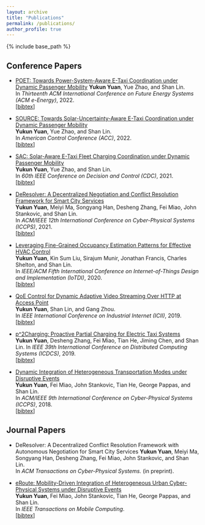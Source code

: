 ```yaml
---
layout: archive
title: "Publications"
permalink: /publications/
author_profile: true
---
```


{% include base_path %}


## Conference Papers


* [POET: Towards Power-System-Aware E-Taxi Coordination under Dynamic Passenger Mobility]([http://www.ece.sunysb.edu/~yzhao/YZL_ACC22.pdf](http://www.ece.sunysb.edu/~yzhao/YZL_eEnergy22.pdf))    
    **Yukun Yuan**, Yue Zhao, and Shan Lin.      
   In <i>Thirteenth ACM International Conference on Future Energy Systems (ACM e-Energy)</i>, 2022.                           
    [<a href="javascript:void(0)" onclick="(function(target, id) { if ($('#' + id).css('display') == 'block') { $('#' + id).hide('fast'); $(target).text('bibtex') } else { $('#' + id).show('fast'); $(target).text('bibtex▲') } })(this, 'bibtex-poet');">bibtex</a>]
<div id="bibtex-poet" style="display:none">
<pre>@inproceedings{poet,
author = {Yuan, Yukun and Zhao, Yue and Lin, Shan},
title = {POET: Towards Power-System-Aware e-Taxi Coordination under Dynamic Passenger Mobility},
year = {2022},
isbn = {9781450393973},
publisher = {Association for Computing Machinery},
address = {New York, NY, USA},
url = {https://doi.org/10.1145/3538637.3538870},
doi = {10.1145/3538637.3538870},
pages = {406–417},
numpages = {12},
keywords = {coordination, passenger mobility, power systems, electric taxis},
location = {Virtual Event},
series = {e-Energy '22}
}
</pre></div> 


* [SOURCE: Towards Solar-Uncertainty-Aware E-Taxi Coordination under Dynamic Passenger Mobility](http://www.ece.sunysb.edu/~yzhao/YZL_ACC22.pdf)    
    **Yukun Yuan**, Yue Zhao, and Shan Lin.      
    In <i>American Control Conference (ACC)</i>, 2022.                           
    [<a href="javascript:void(0)" onclick="(function(target, id) { if ($('#' + id).css('display') == 'block') { $('#' + id).hide('fast'); $(target).text('bibtex') } else { $('#' + id).show('fast'); $(target).text('bibtex▲') } })(this, 'bibtex-yuan2022source');">bibtex</a>]
<div id="bibtex-yuan2022source" style="display:none">
<pre>@inproceedings{yuan2022source,
  title={SOURCE: Towards Solar-Uncertainty-Aware E-Taxi Coordination under Dynamic Passenger Mobility},
  author={Yuan, Yukun and Zhao, Yue and Lin, Shan},
  booktitle={American Control Conference (ACC)},
  year={2022}
}
</pre></div>  

* [SAC: Solar-Aware E-Taxi Fleet Charging Coordination under Dynamic Passenger Mobility](http://www.ece.sunysb.edu/~yzhao/YZL_CDC21.pdf)    
    **Yukun Yuan**, Yue Zhao, and Shan Lin.      
    In <i>60th IEEE Conference on Decision and Control (CDC)</i>, 2021.                           
    [<a href="javascript:void(0)" onclick="(function(target, id) { if ($('#' + id).css('display') == 'block') { $('#' + id).hide('fast'); $(target).text('bibtex') } else { $('#' + id).show('fast'); $(target).text('bibtex▲') } })(this, 'bibtex-yuan2021sac');">bibtex</a>]
<div id="bibtex-yuan2021sac" style="display:none">
<pre>@inproceedings{yuan2021sac,
  title={Sac: Solar-aware e-taxi fleet charging coordination under dynamic passenger mobility},
  author={Yuan, Yukun and Zhao, Yue and Lin, Shan},
  booktitle={2021 60th IEEE Conference on Decision and Control (CDC)},
  pages={2071--2078},
  year={2021},
  organization={IEEE}
}
</pre></div>  

* [DeResolver: A Decentralized Negotiation and Conflict Resolution Framework for Smart City Services](https://songyanghan.com/publication/iccps2021/iccps2021.pdf)    
    **Yukun Yuan**, Meiyi Ma, Songyang Han, Desheng Zhang, Fei Miao, John Stankovic, and Shan Lin.     
    In <i>ACM/IEEE 12th International Conference on Cyber-Physical Systems (ICCPS)</i>, 2021.                           
    [<a href="javascript:void(0)" onclick="(function(target, id) { if ($('#' + id).css('display') == 'block') { $('#' + id).hide('fast'); $(target).text('bibtex') } else { $('#' + id).show('fast'); $(target).text('bibtex▲') } })(this, 'bibtex-yuan2021deresolver');">bibtex</a>]
<div id="bibtex-yuan2021deresolver" style="display:none">
<pre>@inproceedings{yuan2021deresolver,
  title={DeResolver: a decentralized negotiation and conflict resolution framework for smart city services},
  author={Yuan, Yukun and Ma, Meiyi and Han, Songyang and Zhang, Desheng and Miao, Fei and Stankovic, John and Lin, Shan},
  booktitle={Proceedings of the ACM/IEEE 12th International Conference on Cyber-Physical Systems},
  pages={98--109},
  year={2021}
}
</pre></div>  

* [Leveraging Fine-Grained Occupancy Estimation Patterns for Effective HVAC Control](http://www.ece.stonybrook.edu/~slin/Publications/IoTDI2020.pdf)    
    **Yukun Yuan**, Kin Sum Liu, Sirajum Munir, Jonathan Francis, Charles Shelton, and Shan Lin.    
    In <i>IEEE/ACM Fifth International Conference on Internet-of-Things Design and Implementation (IoTDI)</i>, 2020.                           
    [<a href="javascript:void(0)" onclick="(function(target, id) { if ($('#' + id).css('display') == 'block') { $('#' + id).hide('fast'); $(target).text('bibtex') } else { $('#' + id).show('fast'); $(target).text('bibtex▲') } })(this, 'bibtex-yuan2020leveraging');">bibtex</a>]
<div id="bibtex-yuan2020leveraging" style="display:none">
<pre>@inproceedings{yuan2020leveraging,
  title={Leveraging fine-grained occupancy estimation patterns for effective HVAC control},
  author={Yuan, Yukun and Liu, Kin Sum and Munir, Sirajum and Francis, Jonathan and Shelton, Charles and Lin, Shan},
  booktitle={2020 IEEE/ACM Fifth International Conference on Internet-of-Things Design and Implementation (IoTDI)},
  pages={92--103},
  year={2020},
  organization={IEEE}
}
</pre></div>  

* [QoE Control for Dynamic Adaptive Video Streaming Over HTTP at Access Point](https://gzhou.pages.wm.edu/wp-content/blogs.dir/5736/files/sites/13/2017/12/ICII19.pdf)    
    **Yukun Yuan**, Shan Lin, and Gang Zhou.    
    In <i>IEEE International Conference on Industrial Internet (ICII)</i>, 2019.                           
    [<a href="javascript:void(0)" onclick="(function(target, id) { if ($('#' + id).css('display') == 'block') { $('#' + id).hide('fast'); $(target).text('bibtex') } else { $('#' + id).show('fast'); $(target).text('bibtex▲') } })(this, 'bibtex-yuan2019qoe');">bibtex</a>]
<div id="bibtex-yuan2019qoe" style="display:none">
<pre>@inproceedings{yuan2019qoe,
  title={QoE Control for Dynamic Adaptive Video Streaming Over HTTP at Access Point},
  author={Yuan, Yukun and Lin, Shan and Zhou, Gang},
  booktitle={2019 IEEE International Conference on Industrial Internet (ICII)},
  pages={268--277},
  year={2019},
  organization={IEEE}
}
</pre></div>  

* [p^2Charging: Proactive Partial Charging for Electric Taxi Systems](https://people.cs.rutgers.edu/~dz220/paper/p%5E2Charging.pdf)    
    **Yukun Yuan**, Desheng Zhang, Fei Miao, Tian He, Jiming Chen, and Shan Lin.
    In <i>IEEE 39th International Conference on Distributed Computing Systems (ICDCS)</i>, 2019.                           
    [<a href="javascript:void(0)" onclick="(function(target, id) { if ($('#' + id).css('display') == 'block') { $('#' + id).hide('fast'); $(target).text('bibtex') } else { $('#' + id).show('fast'); $(target).text('bibtex▲') } })(this, 'bibtex-8885097');">bibtex</a>]
<div id="bibtex-8885097" style="display:none">
<pre>@INPROCEEDINGS{8885097,  author={Yuan, Yukun and Zhang, Desheng and Miao, Fei and Chen, Jimin and He, Tian and Lin, Shan},  booktitle={2019 IEEE 39th International Conference on Distributed Computing Systems (ICDCS)},   title={p^2Charging: Proactive Partial Charging for Electric Taxi Systems},   year={2019},  volume={},  number={},  pages={688-699},  doi={10.1109/ICDCS.2019.00074}}
</pre></div>  

* [Dynamic Integration of Heterogeneous Transportation Modes under Disruptive Events](https://people.cs.rutgers.edu/~dz220/paper/p%5E2Charging.pdf)    
    **Yukun Yuan**, Fei Miao, John Stankovic, Tian He, George Pappas, and Shan Lin.    
    In <i>ACM/IEEE 9th International Conference on Cyber-Physical Systems (ICCPS)</i>, 2018.                           
    [<a href="javascript:void(0)" onclick="(function(target, id) { if ($('#' + id).css('display') == 'block') { $('#' + id).hide('fast'); $(target).text('bibtex') } else { $('#' + id).show('fast'); $(target).text('bibtex▲') } })(this, 'bibtex-yuan2018dynamic');">bibtex</a>]
<div id="bibtex-yuan2018dynamic" style="display:none">
<pre>@inproceedings{yuan2018dynamic,
  title={Dynamic integration of heterogeneous transportation modes under disruptive events},
  author={Yuan, Yukun and Zhang, Desheng and Miao, Fei and Stankovic, John A and He, Tian and Pappas, George and Lin, Shan},
  booktitle={2018 ACM/IEEE 9th International Conference on Cyber-Physical Systems (ICCPS)},
  pages={65--76},
  year={2018},
  organization={IEEE}
}
</pre></div>  


## Journal Papers


* DeResolver: A Decentralized Conflict Resolution Framework with Autonomous Negotiation for Smart City Services 
    **Yukun Yuan**, Meiyi Ma, Songyang Han, Desheng Zhang, Fei Miao, John Stankovic, and Shan Lin.     
    In <i>ACM Transactions on Cyber-Physical Systems.</i> (in preprint).                           



* [eRoute: Mobility-Driven Integration of Heterogeneous Urban Cyber-Physical Systems under Disruptive Events](https://ieeexplore.ieee.org/document/9462550)    
    **Yukun Yuan**, Fei Miao, John Stankovic, Tian He, George Pappas, and Shan Lin.    
    In <i>IEEE Transactions on Mobile Computing</i>.                           
    [<a href="javascript:void(0)" onclick="(function(target, id) { if ($('#' + id).css('display') == 'block') { $('#' + id).hide('fast'); $(target).text('bibtex') } else { $('#' + id).show('fast'); $(target).text('bibtex▲') } })(this, 'bibtex-eroute');">bibtex</a>]
<div id="bibtex-eroute" style="display:none">
<pre>@ARTICLE{eroute,  
author={Yuan, Yukun and Zhang, Desheng and Miao, Fei and Stankovic, John A. and He, Tian and Pappas, George and Lin, Shan},  
journal={IEEE Transactions on Mobile Computing},   
title={eRoute: Mobility-Driven Integration of Heterogeneous Urban Cyber-Physical Systems under Disruptive Events},   
year={2021},  volume={},  number={},  pages={1-1},  
doi={10.1109/TMC.2021.3091324}}
</pre></div>  
